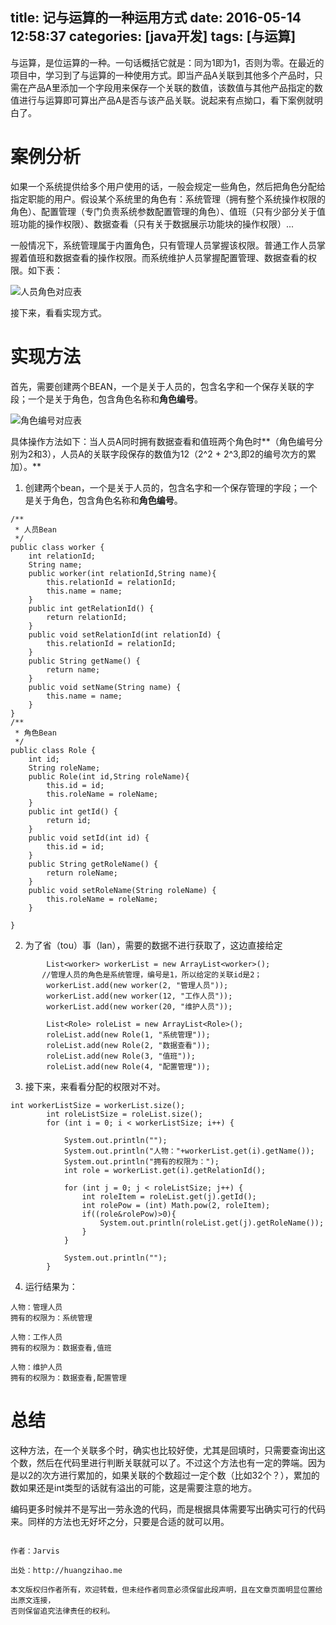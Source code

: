 title: 记与运算的一种运用方式
date: 2016-05-14 12:58:37
categories: [java开发]
tags: [与运算]
---
与运算，是位运算的一种。一句话概括它就是：同为1即为1，否则为零。<!--more-->在最近的项目中，学习到了与运算的一种使用方式。即当产品A关联到其他多个产品时，只需在产品A里添加一个字段用来保存一个关联的数值，该数值与其他产品指定的数值进行与运算即可算出产品A是否与该产品关联。说起来有点拗口，看下案例就明白了。

# 案例分析

如果一个系统提供给多个用户使用的话，一般会规定一些角色，然后把角色分配给指定职能的用户。假设某个系统里的角色有：系统管理（拥有整个系统操作权限的角色）、配置管理（专门负责系统参数配置管理的角色）、值班（只有少部分关于值班功能的操作权限）、数据查看（只有关于数据展示功能块的操作权限）...

一般情况下，系统管理属于内置角色，只有管理人员掌握该权限。普通工作人员掌握着值班和数据查看的操作权限。而系统维护人员掌握配置管理、数据查看的权限。如下表：

![人员角色对应表](http://7xpi7i.com1.z0.glb.clouddn.com/%E4%B8%8E%E8%BF%90%E7%AE%97-%E8%A1%A8%E6%A0%BC1.png)

接下来，看看实现方式。

# 实现方法

首先，需要创建两个BEAN，一个是关于人员的，包含名字和一个保存关联的字段；一个是关于角色，包含角色名称和**角色编号**。

![角色编号对应表](http://7xpi7i.com1.z0.glb.clouddn.com/%E4%B8%8E%E8%BF%90%E7%AE%97-%E8%A1%A8%E6%A0%BC2.png)

具体操作方法如下：当人员A同时拥有数据查看和值班两个角色时**（角色编号分别为2和3），人员A的关联字段保存的数值为12（2^2 + 2^3,即2的编号次方的累加）。**

1. 创建两个bean，一个是关于人员的，包含名字和一个保存管理的字段；一个是关于角色，包含角色名称和**角色编号**。
```
/**
 * 人员Bean
 */  
public class worker {
    int relationId;
    String name;
    public worker(int relationId,String name){
        this.relationId = relationId;
        this.name = name;
    }
    public int getRelationId() {
        return relationId;
    }
    public void setRelationId(int relationId) {
        this.relationId = relationId;
    }
    public String getName() {
        return name;
    }
    public void setName(String name) {
        this.name = name;
    }
}  
/**
 * 角色Bean
 */  
public class Role {
    int id;
    String roleName;
    public Role(int id,String roleName){
        this.id = id;
        this.roleName = roleName;
    }  
    public int getId() {
        return id;
    }
    public void setId(int id) {
        this.id = id;
    }
    public String getRoleName() {
        return roleName;
    }
    public void setRoleName(String roleName) {
        this.roleName = roleName;
    }
    
}  
```

2. 为了省（tou）事（lan），需要的数据不进行获取了，这边直接给定
```
        List<worker> workerList = new ArrayList<worker>();
       //管理人员的角色是系统管理，编号是1，所以给定的关联id是2；
        workerList.add(new worker(2, "管理人员"));
        workerList.add(new worker(12, "工作人员"));
        workerList.add(new worker(20, "维护人员"));
        
        List<Role> roleList = new ArrayList<Role>();
        roleList.add(new Role(1, "系统管理"));
        roleList.add(new Role(2, "数据查看"));
        roleList.add(new Role(3, "值班"));
        roleList.add(new Role(4, "配置管理"));  
```

3. 接下来，来看看分配的权限对不对。
```
int workerListSize = workerList.size();
        int roleListSize = roleList.size();
        for (int i = 0; i < workerListSize; i++) {
        
            System.out.println("");
            System.out.println("人物："+workerList.get(i).getName());
            System.out.println("拥有的权限为：");
            int role = workerList.get(i).getRelationId();
            
            for (int j = 0; j < roleListSize; j++) {
                int roleItem = roleList.get(j).getId();
                int rolePow = (int) Math.pow(2, roleItem);
                if((role&rolePow)>0){
                    System.out.println(roleList.get(j).getRoleName());
                }
            }
            
            System.out.println("");
        }  
```
4. 运行结果为：
```
人物：管理人员
拥有的权限为：系统管理

人物：工作人员
拥有的权限为：数据查看,值班

人物：维护人员
拥有的权限为：数据查看,配置管理
```

# 总结

这种方法，在一个关联多个时，确实也比较好使，尤其是回填时，只需要查询出这个数，然后在代码里进行判断关联就可以了。不过这个方法也有一定的弊端。因为是以2的次方进行累加的，如果关联的个数超过一定个数（比如32个？），累加的数如果还是int类型的话就有溢出的可能，这是需要注意的地方。

编码更多时候并不是写出一劳永逸的代码，而是根据具体需要写出确实可行的代码来。同样的方法也无好坏之分，只要是合适的就可以用。




```

作者：Jarvis

出处：http://huangzihao.me

本文版权归作者所有，欢迎转载，但未经作者同意必须保留此段声明，且在文章页面明显位置给出原文连接，
否则保留追究法律责任的权利。

```